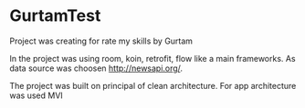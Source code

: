# GurtamTest
Project was creating for rate my skills by Gurtam  

In the project was using room, koin, retrofit, flow like a main frameworks. As data source was choosen http://newsapi.org/.

The project was built on principal of clean architecture. For app architecture was used MVI
